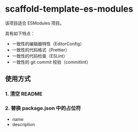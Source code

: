 # scaffold-template-es-modules

该项目适合 ESModules 项目。

具有如下特点：

- 一致性的编辑器特性（EditorConfig）
- 一致性的代码格式（Prettier）
- 一致性的代码检查（ESLint）
- 一致性的 git commit 校验（commitlint）

## 使用方式

### 1. 清空 README

### 2. 替换 package.json 中的占位符

- name
- description
